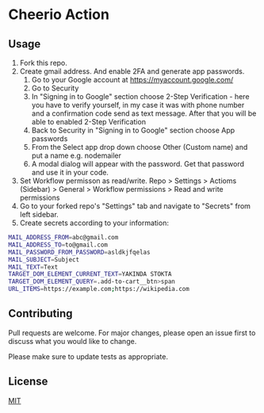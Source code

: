# Cheerio Action

## Usage

1. Fork this repo.
2. Create gmail address. And enable 2FA and generate app passwords.
    1. Go to your Google account at https://myaccount.google.com/
    2. Go to Security
    3. In "Signing in to Google" section choose 2-Step Verification - here you have to verify yourself, in my case it was with phone number and a confirmation code send as text message. After that you will be able to enabled 2-Step Verification
    4. Back to Security in "Signing in to Google" section choose App passwords
    5. From the Select app drop down choose Other (Custom name) and put a name e.g. nodemailer
    6. A modal dialog will appear with the password. Get that password and use it in your code.
3. Set Workflow permisson as read/write. Repo > Settings > Actioms (Sidebar) > General > Workflow permissions > Read and write permissions
4. Go to your forked repo's "Settings" tab and navigate to "Secrets" from left sidebar.
5. Create secrets according to your information:

```bash
MAIL_ADDRESS_FROM=abc@gmail.com
MAIL_ADDRESS_TO=to@gmail.com
MAIL_PASSWORD_FROM_PASSWORD=asldkjfqelas
MAIL_SUBJECT=Subject
MAIL_TEXT=Text
TARGET_DOM_ELEMENT_CURRENT_TEXT=YAKINDA STOKTA
TARGET_DOM_ELEMENT_QUERY=.add-to-cart__btn>span
URL_ITEMS=https://example.com;https://wikipedia.com
```

## Contributing

Pull requests are welcome. For major changes, please open an issue first to discuss what you would like to change.

Please make sure to update tests as appropriate.

## License

[MIT](https://choosealicense.com/licenses/mit/)